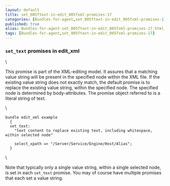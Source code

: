 ```yaml
---
layout: default
title: set_005ftext-in-edit_005fxml-promises-17
categories: [Bundles-for-agent,set_005ftext-in-edit_005fxml-promises-17]
published: true
alias: Bundles-for-agent-set_005ftext-in-edit_005fxml-promises-17.html
tags: [Bundles-for-agent,set_005ftext-in-edit_005fxml-promises-17]
---
```


### `set_text` promises in edit\_xml

\

This promise is part of the XML-editing model. It assures that a
matching value string will be present in the specified node within the
XML file. If the existing value string does not exactly match, the
default promise is to replace the existing value string, within the
specified node. The specified node is determined by body-attributes. The
promise object referred to is a literal string of text.

\

~~~~ {.verbatim}
bundle edit_xml example
  {
  set_text:
    "text content to replace existing text, including whitespace, within selected node"

    select_xpath => "/Server/Service/Engine/Host/Alias";
  }
~~~~

\

Note that typically only a single value string, within a single selected
node, is set in each `set_text` promise. You may of course have multiple
promises that each set a value string.
